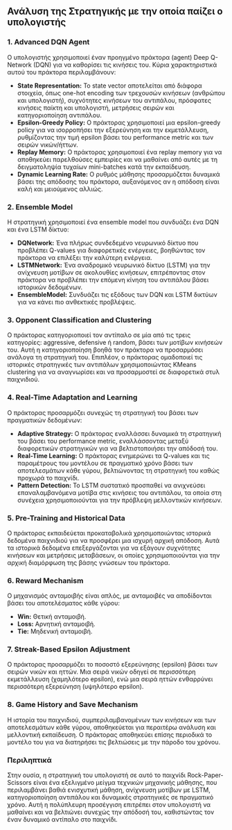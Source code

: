 ## Ανάλυση της Στρατηγικής με την οποία παίζει ο υπολογιστής
### 1. **Advanced DQN Agent**

Ο υπολογιστής χρησιμοποιεί έναν προηγμένο πράκτορα (agent) Deep Q-Network (DQN) για να καθορίσει τις κινήσεις του. Κύρια χαρακτηριστικά αυτού του πράκτορα περιλαμβάνουν:

- **State Representation:** Το state vector αποτελείται από διάφορα στοιχεία, όπως one-hot encoding των τρεχουσών κινήσεων (ανθρώπου και υπολογιστή), συχνότητες κινήσεων του αντιπάλου, πρόσφατες κινήσεις παίκτη και υπολογιστή, μετρήσεις σειρών και κατηγοριοποίηση αντιπάλου.
- **Epsilon-Greedy Policy:** Ο πράκτορας χρησιμοποιεί μια epsilon-greedy policy για να ισορροπήσει την εξερεύνηση και την εκμετάλλευση, ρυθμίζοντας την τιμή epsilon βάσει του performance metric και των σειρών νικών/ήττων.
- **Replay Memory:** Ο πράκτορας χρησιμοποιεί ένα replay memory για να αποθηκεύει παρελθούσες εμπειρίες και να μαθαίνει από αυτές με τη δειγματοληψία τυχαίων mini-batches κατά την εκπαίδευση.
- **Dynamic Learning Rate:** Ο ρυθμός μάθησης προσαρμόζεται δυναμικά βάσει της απόδοσης του πράκτορα, αυξανόμενος αν η απόδοση είναι καλή και μειούμενος αλλιώς.

### 2. **Ensemble Model**

Η στρατηγική χρησιμοποιεί ένα ensemble model που συνδυάζει ένα DQN και ένα LSTM δίκτυο:

- **DQNetwork:** Ένα πλήρως συνδεδεμένο νευρωνικό δίκτυο που προβλέπει Q-values για διαφορετικές ενέργειες, βοηθώντας τον πράκτορα να επιλέξει την καλύτερη ενέργεια.
- **LSTMNetwork:** Ένα αναδρομικό νευρωνικό δίκτυο (LSTM) για την ανίχνευση μοτίβων σε ακολουθίες κινήσεων, επιτρέποντας στον πράκτορα να προβλέπει την επόμενη κίνηση του αντιπάλου βάσει ιστορικών δεδομένων.
- **EnsembleModel:** Συνδυάζει τις εξόδους των DQN και LSTM δικτύων για να κάνει πιο ανθεκτικές προβλέψεις.

### 3. **Opponent Classification and Clustering**

Ο πράκτορας κατηγοριοποιεί τον αντίπαλο σε μία από τις τρεις κατηγορίες: aggressive, defensive ή random, βάσει των μοτίβων κινήσεών του. Αυτή η κατηγοριοποίηση βοηθά τον πράκτορα να προσαρμόσει ανάλογα τη στρατηγική του. Επιπλέον, ο πράκτορας ομαδοποιεί τις ιστορικές στρατηγικές των αντιπάλων χρησιμοποιώντας KMeans clustering για να αναγνωρίσει και να προσαρμοστεί σε διαφορετικά στυλ παιχνιδιού.

### 4. **Real-Time Adaptation and Learning**

Ο πράκτορας προσαρμόζει συνεχώς τη στρατηγική του βάσει των πραγματικών δεδομένων:

- **Adaptive Strategy:** Ο πράκτορας εναλλάσσει δυναμικά τη στρατηγική του βάσει του performance metric, εναλλάσσοντας μεταξύ διαφορετικών στρατηγικών για να βελτιστοποιήσει την απόδοσή του.
- **Real-Time Learning:** Ο πράκτορας ενημερώνει τα Q-values και τις παραμέτρους του μοντέλου σε πραγματικό χρόνο βάσει των αποτελεσμάτων κάθε γύρου, βελτιώνοντας τη στρατηγική του καθώς προχωρά το παιχνίδι.
- **Pattern Detection:** Το LSTM συστατικό προσπαθεί να ανιχνεύσει επαναλαμβανόμενα μοτίβα στις κινήσεις του αντιπάλου, τα οποία στη συνέχεια χρησιμοποιούνται για την πρόβλεψη μελλοντικών κινήσεων.

### 5. **Pre-Training and Historical Data**

Ο πράκτορας εκπαιδεύεται προκαταβολικά χρησιμοποιώντας ιστορικά δεδομένα παιχνιδιού για να προσφέρει μια ισχυρή αρχική απόδοση. Αυτά τα ιστορικά δεδομένα επεξεργάζονται για να εξάγουν συχνότητες κινήσεων και μετρήσεις μεταβάσεων, οι οποίες χρησιμοποιούνται για την αρχική διαμόρφωση της βάσης γνώσεων του πράκτορα.

### 6. **Reward Mechanism**

Ο μηχανισμός ανταμοιβής είναι απλός, με ανταμοιβές να αποδίδονται βάσει του αποτελέσματος κάθε γύρου:
- **Win:** Θετική ανταμοιβή.
- **Loss:** Αρνητική ανταμοιβή.
- **Tie:** Μηδενική ανταμοιβή.

### 7. **Streak-Based Epsilon Adjustment**

Ο πράκτορας προσαρμόζει το ποσοστό εξερεύνησης (epsilon) βάσει των σειρών νικών και ηττών. Μια σειρά νικών οδηγεί σε περισσότερη εκμετάλλευση (χαμηλότερο epsilon), ενώ μια σειρά ηττών ενθαρρύνει περισσότερη εξερεύνηση (υψηλότερο epsilon).

### 8. **Game History and Save Mechanism**

Η ιστορία του παιχνιδιού, συμπεριλαμβανομένων των κινήσεων και των αποτελεσμάτων κάθε γύρου, αποθηκεύεται για περαιτέρω ανάλυση και μελλοντική εκπαίδευση. Ο πράκτορας αποθηκεύει επίσης περιοδικά το μοντέλο του για να διατηρήσει τις βελτιώσεις με την πάροδο του χρόνου.

### Περιληπτικά

Στην ουσία, η στρατηγική του υπολογιστή σε αυτό το παιχνίδι Rock-Paper-Scissors είναι ένα εξελιγμένο μείγμα τεχνικών μηχανικής μάθησης, που περιλαμβάνει βαθιά ενισχυτική μάθηση, ανίχνευση μοτίβων με LSTM, κατηγοριοποίηση αντιπάλου και δυναμικές στρατηγικές σε πραγματικό χρόνο. Αυτή η πολύπλευρη προσέγγιση επιτρέπει στον υπολογιστή να μαθαίνει και να βελτιώνει συνεχώς την απόδοσή του, καθιστώντας τον έναν δυναμικό αντίπαλο στο παιχνίδι.
